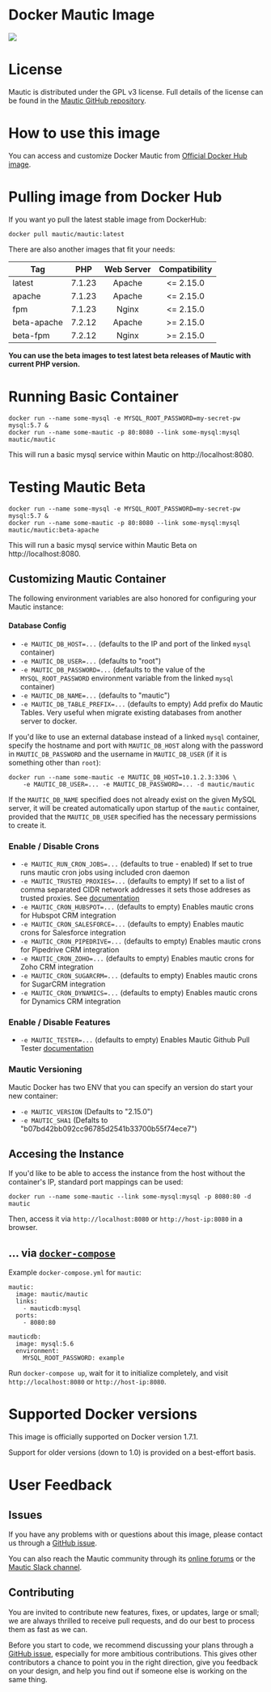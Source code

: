 Docker Mautic Image
===================
<img src="https://www.mautic.org/media/images/github_readme.png" />

# License

Mautic is distributed under the GPL v3 license. Full details of the license can be found in the [Mautic GitHub repository](https://github.com/mautic/mautic/blob/staging/LICENSE.txt).

# How to use this image

You can access and customize Docker Mautic from [Official Docker Hub image](https://hub.docker.com/r/mautic/mautic/).

# Pulling image from Docker Hub

If you want yo pull the latest stable image from DockerHub:

	docker pull mautic/mautic:latest

There are also another images that fit your needs:

| Tag | PHP | Web Server | Compatibility |
|-----|:-----:|:------------:|:---------------:|
| latest | 7.1.23 | Apache | <= 2.15.0 |
| apache | 7.1.23 | Apache | <= 2.15.0 |
| fpm | 7.1.23 | Nginx | <= 2.15.0 |
| beta-apache | 7.2.12 | Apache | >= 2.15.0 |
| beta-fpm | 7.2.12 | Nginx | >= 2.15.0 |

**You can use the beta images to test latest beta releases of Mautic with current PHP version.**

# Running Basic Container

	docker run --name some-mysql -e MYSQL_ROOT_PASSWORD=my-secret-pw mysql:5.7 &
	docker run --name some-mautic -p 80:8080 --link some-mysql:mysql mautic/mautic

This will run a basic mysql service within Mautic on http://localhost:8080.

# Testing Mautic Beta

	docker run --name some-mysql -e MYSQL_ROOT_PASSWORD=my-secret-pw mysql:5.7 &
	docker run --name some-mautic -p 80:8080 --link some-mysql:mysql mautic/mautic:beta-apache

This will run a basic mysql service within Mautic Beta on http://localhost:8080.

## Customizing Mautic Container

The following environment variables are also honored for configuring your Mautic instance:

#### Database Config
-	`-e MAUTIC_DB_HOST=...` (defaults to the IP and port of the linked `mysql` container)
-	`-e MAUTIC_DB_USER=...` (defaults to "root")
-	`-e MAUTIC_DB_PASSWORD=...` (defaults to the value of the `MYSQL_ROOT_PASSWORD` environment variable from the linked `mysql` container)
-	`-e MAUTIC_DB_NAME=...` (defaults to "mautic")
-	`-e MAUTIC_DB_TABLE_PREFIX=...` (defaults to empty) Add prefix do Mautic Tables. Very useful when migrate existing databases from another server to docker.

If you'd like to use an external database instead of a linked `mysql` container, specify the hostname and port with `MAUTIC_DB_HOST` along with the password in `MAUTIC_DB_PASSWORD` and the username in `MAUTIC_DB_USER` (if it is something other than `root`):

	docker run --name some-mautic -e MAUTIC_DB_HOST=10.1.2.3:3306 \
	    -e MAUTIC_DB_USER=... -e MAUTIC_DB_PASSWORD=... -d mautic/mautic

If the `MAUTIC_DB_NAME` specified does not already exist on the given MySQL server, it will be created automatically upon startup of the `mautic` container, provided that the `MAUTIC_DB_USER` specified has the necessary permissions to create it.

### Enable / Disable Crons
-	`-e MAUTIC_RUN_CRON_JOBS=...` (defaults to true - enabled) If set to true runs mautic cron jobs using included cron daemon
-	`-e MAUTIC_TRUSTED_PROXIES=...` (defaults to empty) If set to a list of comma separated CIDR network addresses it sets those addreses as trusted proxies. See [documentation](http://symfony.com/doc/current/request/load_balancer_reverse_proxy.html)
-	`-e MAUTIC_CRON_HUBSPOT=...` (defaults to empty) Enables mautic crons for Hubspot CRM integration
-	`-e MAUTIC_CRON_SALESFORCE=...` (defaults to empty) Enables mautic crons for Salesforce integration
-	`-e MAUTIC_CRON_PIPEDRIVE=...` (defaults to empty) Enables mautic crons for Pipedrive CRM integration
-	`-e MAUTIC_CRON_ZOHO=...` (defaults to empty) Enables mautic crons for Zoho CRM integration
-	`-e MAUTIC_CRON_SUGARCRM=...` (defaults to empty) Enables mautic crons for SugarCRM integration
-	`-e MAUTIC_CRON_DYNAMICS=...` (defaults to empty) Enables mautic crons for Dynamics CRM integration

### Enable / Disable Features
-	`-e MAUTIC_TESTER=...` (defaults to empty) Enables Mautic Github Pull Tester  [documentation](https://github.com/mautic/mautic-tester)

### Mautic Versioning

Mautic Docker has two ENV that you can specify an version do start your new container:

 - `-e MAUTIC_VERSION` (Defaults to "2.15.0")
 - `-e MAUTIC_SHA1` (Defalts to "b07bd42bb092cc96785d2541b33700b55f74ece7")

## Accesing the Instance
If you'd like to be able to access the instance from the host without the container's IP, standard port mappings can be used:

	docker run --name some-mautic --link some-mysql:mysql -p 8080:80 -d mautic

Then, access it via `http://localhost:8080` or `http://host-ip:8080` in a browser.


## ... via [`docker-compose`](https://github.com/docker/compose)

Example `docker-compose.yml` for `mautic`:

	mautic:
	  image: mautic/mautic
	  links:
	    - mauticdb:mysql
	  ports:
	    - 8080:80

	mauticdb:
	  image: mysql:5.6
	  environment:
	    MYSQL_ROOT_PASSWORD: example

Run `docker-compose up`, wait for it to initialize completely, and visit `http://localhost:8080` or `http://host-ip:8080`.

# Supported Docker versions

This image is officially supported on Docker version 1.7.1.

Support for older versions (down to 1.0) is provided on a best-effort basis.

# User Feedback

## Issues

If you have any problems with or questions about this image, please contact us through a [GitHub issue](https://github.com/mautic/docker-mautic/issues).

You can also reach the Mautic community through its [online forums](https://www.mautic.org/community/) or the [Mautic Slack channel](https://www.mautic.org/slack/).

## Contributing

You are invited to contribute new features, fixes, or updates, large or small; we are always thrilled to receive pull requests, and do our best to process them as fast as we can.

Before you start to code, we recommend discussing your plans through a [GitHub issue](https://github.com/mautic/docker-mautic/issues), especially for more ambitious contributions. This gives other contributors a chance to point you in the right direction, give you feedback on your design, and help you find out if someone else is working on the same thing.
